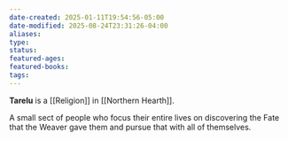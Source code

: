 ```yaml
---
date-created: 2025-01-11T19:54:56-05:00
date-modified: 2025-08-24T23:31:26-04:00
aliases: 
type: 
status: 
featured-ages: 
featured-books: 
tags: 
---
```

**Tarelu** is a [[Religion]] in [[Northern Hearth]].

A small sect of people who focus their entire lives on discovering the Fate that the Weaver gave them and pursue that with all of themselves.
